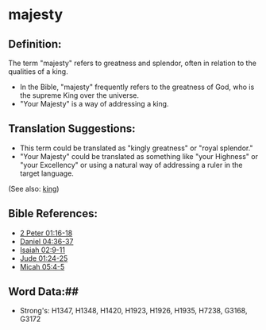 # majesty #

## Definition: ##

The term "majesty" refers to greatness and splendor, often in relation to the qualities of a king.

* In the Bible, "majesty" frequently refers to the greatness of God, who is the supreme King over the universe.
* "Your Majesty" is a way of addressing a king.

## Translation Suggestions: ##

* This term could be translated as "kingly greatness" or "royal splendor."
* "Your Majesty" could be translated as something like "your Highness" or "your Excellency" or using a natural way of addressing a ruler in the target language.

(See also: [king](../other/king.md))

## Bible References: ##

* [2 Peter 01:16-18](rc://en/tn/help/2pe/01/16)
* [Daniel 04:36-37](rc://en/tn/help/dan/04/36)
* [Isaiah 02:9-11](rc://en/tn/help/isa/02/09)
* [Jude 01:24-25](rc://en/tn/help/jud/01/24)
* [Micah 05:4-5](rc://en/tn/help/mic/05/04)

## Word Data:##

* Strong's: H1347, H1348, H1420, H1923, H1926, H1935, H7238, G3168, G3172

